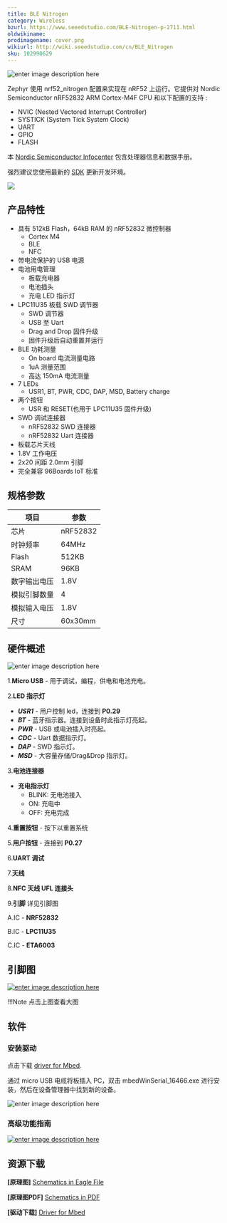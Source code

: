 ```yaml
---
title: BLE Nitrogen
category: Wireless
bzurl: https://www.seeedstudio.com/BLE-Nitrogen-p-2711.html
oldwikiname:
prodimagename: cover.png
wikiurl: http://wiki.seeedstudio.com/cn/BLE_Nitrogen
sku: 102990629
---
```


![enter image description here](https://raw.githubusercontent.com/SeeedDocument/BLE-Nitrogen/master/img/cover.png)

Zephyr 使用 nrf52_nitrogen 配置来实现在 nRF52 上运行。它提供对 Nordic Semiconductor nRF52832 ARM Cortex-M4F CPU 和以下配置的支持 :

* NVIC (Nested Vectored Interrupt Controller)
* SYSTICK (System Tick System Clock)
* UART
* GPIO
* FLASH

本 [Nordic Semiconductor Infocenter](http://infocenter.nordicsemi.com/) 包含处理器信息和数据手册。

强烈建议您使用最新的 [SDK](https://www.zephyrproject.org/downloads/tools) 更新开发环境。

[![](https://github.com/SeeedDocument/wiki_chinese/raw/master/docs/images/click_to_buy.PNG)](https://item.taobao.com/item.htm?spm=a230r.1.14.1.e1c48f5f05C2v&id=548128604806&ns=1&abbucket=1#detail)


## 产品特性

* 具有 512kB Flash，64kB RAM 的 nRF52832 微控制器
    * Cortex M4
    * BLE
    * NFC
* 带电流保护的 USB 电源
* 电池用电管理
    * 板载充电器
    * 电池插头
    * 充电 LED 指示灯
* LPC11U35 板载 SWD 调节器
    * SWD 调节器
    * USB 至 Uart
    * Drag and Drop 固件升级
    * 固件升级后自动重置并运行
* BLE 功耗测量
    * On board 电流测量电路
    * 1uA 测量范围
    * 高达 150mA 电流测量
* 7 LEDs
    * USR1, BT, PWR, CDC, DAP, MSD, Battery charge
* 两个按钮
    * USR 和 RESET(也用于 LPC11U35 固件升级)
* SWD 调试连接器
    * nRF52832 SWD 连接器
    * nRF52832 Uart 连接器
* 板载芯片天线
* 1.8V 工作电压
* 2x20 间距 2.0mm 引脚
* 完全兼容 96Boards IoT 标准


## 规格参数


| 项目 | 参数 |
|-----------|-------|
|芯片	|nRF52832 |
|时钟频率 |	64MHz|
|Flash|	512KB|
|SRAM|	96KB|
|数字输出电压	|1.8V|
|模拟引脚数量|	4|
|模拟输入电压	|1.8V|
|尺寸|	60x30mm|

## 硬件概述

![enter image description here](https://raw.githubusercontent.com/SeeedDocument/BLE-Nitrogen/master/img/hardware_ov.png)

1.**Micro USB** - 用于调试，编程，供电和电池充电。

2.**LED 指示灯**

* ***USR1*** - 用户控制 led，连接到 **P0.29**
* ***BT***  - 蓝牙指示器。连接到设备时此指示灯亮起。
* ***PWR*** - USB 或电池插入时亮起。
* ***CDC*** - Uart 数据指示灯。
* ***DAP*** - SWD 指示灯。
* ***MSD*** - 大容量存储/Drag&Drop 指示灯。

3.**电池连接器**

* **充电指示灯**
    * BLINK: 无电池接入
    * ON: 充电中
    * OFF: 充电完成

4.**重置按钮** - 按下以重置系统

5.**用户按钮** - 连接到 **P0.27**

6.**UART 调试**

7.**天线**

8.**NFC 天线 UFL 连接头**

9.**引脚** 详见引脚图

A.IC - **NRF52832**

B.IC - **LPC11U35**

C.IC - **ETA6003**

## 引脚图


[![enter image description here](https://raw.githubusercontent.com/SeeedDocument/BLE-Nitrogen/master/img/pin_map.png)](https://raw.githubusercontent.com/SeeedDocument/BLE-Nitrogen/master/img/pin_map.png)

!!!Note
    点击上图查看大图

## 软件

### 安装驱动

点击下载 [driver for Mbed](https://developer.mbed.org/media/downloads/drivers/mbedWinSerial_16466.exe).

通过 micro USB 电缆将板插入 PC，双击 mbedWinSerial_16466.exe 进行安装，然后在设备管理器中找到新的设备。

![enter image description here](https://raw.githubusercontent.com/SeeedDocument/BLE-Nitrogen/master/img/install_driver.png)

### 高级功能指南

[![enter image description here](https://raw.githubusercontent.com/SeeedDocument/BLE-Nitrogen/master/img/guide.png)](https://www.zephyrproject.org/)


## 资源下载


**[原理图]** [Schematics in Eagle File](https://github.com/SeeedDocument/BLE-Nitrogen/raw/master/res/BLE_Nitrogen_Eagle_File%20V1.1.zip)

**[原理图PDF]** [Schematics in PDF](https://github.com/SeeedDocument/BLE-Nitrogen/raw/master/res/BLE%20Nitrogen%20v1.1%20Sch.pdf)

**[驱动下载]** [Driver for Mbed](https://developer.mbed.org/media/downloads/drivers/mbedWinSerial_16466.exe)
